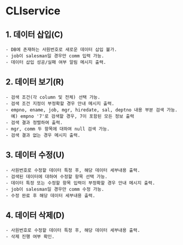 # CLIservice

## 1. 데이터 삽입(C)

	- DB에 존재하는 사원번호로 새로운 데이터 삽입 불가.
	- job이 salesman일 경우만 comm 입력 가능.
	- 데이터 삽입 성공/실패 여부 알림 메시지 출력.

## 2. 데이터 보기(R)

	- 검색 조건(각 column 및 전체) 선택 가능.
	- 검색 조건 지정이 부정확할 경우 안내 메시지 출력.
	- empno, ename, job, mgr, hiredate, sal, deptno 내용 부분 검색 가능.
      예) empno '7'로 검색할 경우, 7이 포함된 모든 정보 출력
	- 검색 결과 정렬하여 출력.
	- mgr, comm 두 항목에 대하여 null 검색 가능.
	- 검색 결과 없는 경우 메시지 출력.


## 3. 데이터 수정(U)

	- 사원번호로 수정할 데이터 특정 후, 해당 데이터 세부내용 출력.
	- 검색된 데이터에 대하여 수정할 항목 선택 가능.
	- 데이터 특정 또는 수정할 항목 입력이 부정확할 경우 안내 메시지 출력.
	- job이 salesman일 경우만 comm 수정 가능.
	- 수정 완료 후 해당 데이터 세부내용 출력.

## 4. 데이터 삭제(D)

	- 사원번호로 수정할 데이터 특정 후, 해당 데이터 세부내용 출력.
	- 삭제 진행 여부 확인.